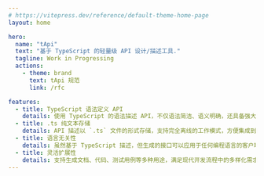 ```yaml
---
# https://vitepress.dev/reference/default-theme-home-page
layout: home

hero:
  name: "tApi"
  text: "基于 TypeScript 的轻量级 API 设计/描述工具."
  tagline: Work in Progressing
  actions:
    - theme: brand
      text: tApi 规范
      link: /rfc

features:
  - title: TypeScript 语法定义 API
    details: 使用 TypeScript 的语法描述 API，不仅语法简洁、语义明确，还具备强大的类型表达能力，让 API 描述更易读、更易维护。
  - title: .ts 纯文本存储
    details: API 描述以 `.ts` 文件的形式存储，支持完全离线的工作模式，方便集成到 Git 仓库中进行版本管理。
  - title: 语言无关性
    details: 虽然基于 TypeScript 描述，但生成的接口可以应用于任何编程语言的客户端或服务器。
  - title: 灵活扩展性
    details: 支持生成文档、代码、测试用例等多种用途，满足现代开发流程中的多样化需求。
---
```

